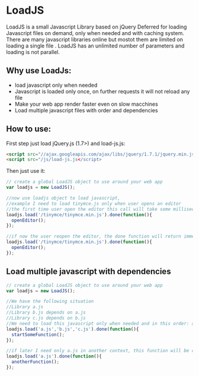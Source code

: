 LoadJS
======

LoadJS is a small Javascript Library based on jQuery Deferred for loading Javascript files on demand, only when needed and with caching system. There are many  javascript libraries online but mostot them are limited on loading a single file . LoadJS has an unlimited number of parameters and loading is   not parallel.

## Why use LoadJs:
  - load javascript only when needed
  - Javascript is loaded only once, on further requests it will not reload any file
  - Make your web app render faster even on slow macchines
  - Load multiple javascript files with order and dependencies

## How to use:

First step just load jQuery.js (1.7>) and load-js.js:
  ```html
  <script src="//ajax.googleapis.com/ajax/libs/jquery/1.7.1/jquery.min.js"></script>
  <script src="/js/load-js.js</script>
  ```

Then just use it:
  ```js
  // create a global LoadJS object to use around your web app
  var loadjs = new LoadJS();
  
  //now use loadjs object to load javascript, 
  //example I need to load tinymce.js only when user opens an editor
  //the first time user open the editor this call will take some milliseconds
  loadjs.load('/tinymce/tinymce.min.js').done(function(){
    openEditor();
  });
  
  //if now the user reopen the editor, the done function will return immediately
  loadjs.load('/tinymce/tinymce.min.js').done(function(){
    openEditor();
  });
  ```
  
## Load multiple javascript with dependencies
  ```js
  // create a global LoadJS object to use around your web app
  var loadjs = new LoadJS();
  
  //We have the following situation
  //Library a.js 
  //Library b.js depends on a.js
  //Library c.js depends on b.js
  //We need to load this javascript only when needed and in this order: a.js -> b.js -> c.js
  loadjs.load('a.js','b.js','c.js').done(function(){
    startSomeFunction();
  });
  
  //if later I need only a.js in another context, this function will be called immediately
  loadjs.load('a.js').done(function(){
    anotherFunction();
  });
  ```
